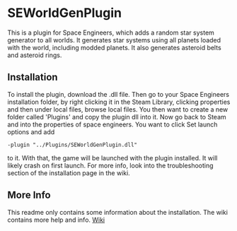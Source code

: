 # SEWorldGenPlugin

This is a plugin for Space Engineers, which adds a random star system generator to all worlds. It generates star systems using all planets loaded
with the world, including modded planets. It also generates asteroid belts and asteroid rings.

## Installation

To install the plugin, download the .dll file. Then go to your Space Engineers installation folder, by right clicking it in the Steam Library, clicking properties and then under local files, browse local files. You then want to create a new folder called 'Plugins' and copy the plugin dll into it. Now go back to Steam and into the properties of space engineers. You want to click Set launch options and add 

`-plugin "../Plugins/SEWorldGenPlugin.dll"` 

to it. With that, the game will be launched with the plugin installed. It will likely crash on first launch. For more info, look into the troubleshooting section of the installation page in the wiki.

## More Info

This readme only contains some information about the installation. The wiki contains more help and info. [Wiki](https://github.com/thorwin99/SEWorldGenPlugin/wiki/Installation)
